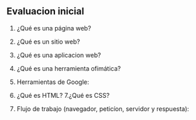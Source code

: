 ## Evaluacion inicial

1. ¿Qué es una página web?

2. ¿Qué es un sitio web?
3. ¿Qué es una aplicacion web?
4. ¿Qué es una herramienta ofimática?
5. Herramientas de Google:
6. ¿Qué es HTML?
7.¿Qué es CSS?
8. Flujo de trabajo (navegador, peticíon, servidor y respuesta):
